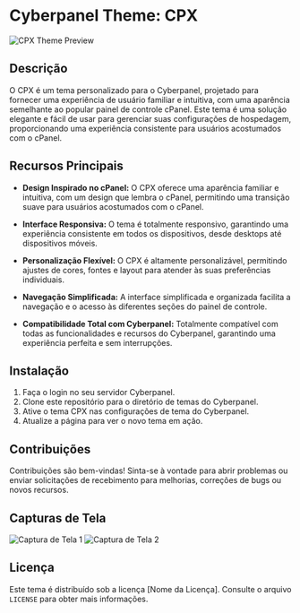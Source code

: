 # Cyberpanel Theme: CPX

![CPX Theme Preview](https://link_para_imagem.com)

## Descrição

O CPX é um tema personalizado para o Cyberpanel, projetado para fornecer uma experiência de usuário familiar e intuitiva, com uma aparência semelhante ao popular painel de controle cPanel. Este tema é uma solução elegante e fácil de usar para gerenciar suas configurações de hospedagem, proporcionando uma experiência consistente para usuários acostumados com o cPanel.

## Recursos Principais

- **Design Inspirado no cPanel:** O CPX oferece uma aparência familiar e intuitiva, com um design que lembra o cPanel, permitindo uma transição suave para usuários acostumados com o cPanel.
  
- **Interface Responsiva:** O tema é totalmente responsivo, garantindo uma experiência consistente em todos os dispositivos, desde desktops até dispositivos móveis.

- **Personalização Flexível:** O CPX é altamente personalizável, permitindo ajustes de cores, fontes e layout para atender às suas preferências individuais.

- **Navegação Simplificada:** A interface simplificada e organizada facilita a navegação e o acesso às diferentes seções do painel de controle.

- **Compatibilidade Total com Cyberpanel:** Totalmente compatível com todas as funcionalidades e recursos do Cyberpanel, garantindo uma experiência perfeita e sem interrupções.

## Instalação

1. Faça o login no seu servidor Cyberpanel.
2. Clone este repositório para o diretório de temas do Cyberpanel.
3. Ative o tema CPX nas configurações de tema do Cyberpanel.
4. Atualize a página para ver o novo tema em ação.

## Contribuições

Contribuições são bem-vindas! Sinta-se à vontade para abrir problemas ou enviar solicitações de recebimento para melhorias, correções de bugs ou novos recursos.

## Capturas de Tela

![Captura de Tela 1](https://link_para_imagem.com)
![Captura de Tela 2](https://link_para_imagem.com)

## Licença

Este tema é distribuído sob a licença [Nome da Licença]. Consulte o arquivo `LICENSE` para obter mais informações.


